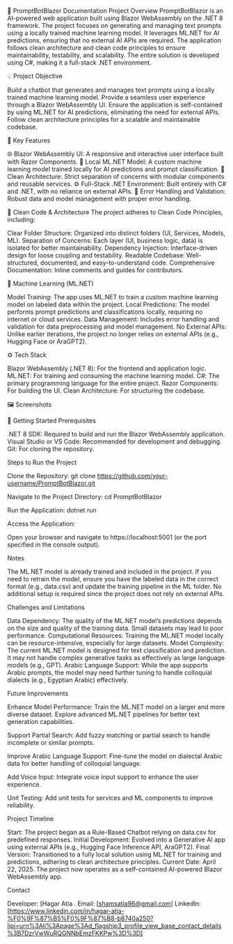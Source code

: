 🤖 PromptBotBlazor Documentation
Project Overview
PromptBotBlazor is an AI-powered web application built using Blazor WebAssembly on the .NET 8 framework. The project focuses on generating and managing text prompts using a locally trained machine learning model. It leverages ML.NET for AI predictions, ensuring that no external AI APIs are required. The application follows clean architecture and clean code principles to ensure maintainability, testability, and scalability. The entire solution is developed using C#, making it a full-stack .NET environment.

💡 Project Objective

Build a chatbot that generates and manages text prompts using a locally trained machine learning model.
Provide a seamless user experience through a Blazor WebAssembly UI.
Ensure the application is self-contained by using ML.NET for AI predictions, eliminating the need for external APIs.
Follow clean architecture principles for a scalable and maintainable codebase.


🧼 Key Features

🌐 Blazor WebAssembly UI: A responsive and interactive user interface built with Razor Components.
🧠 Local ML.NET Model: A custom machine learning model trained locally for AI predictions and prompt classification.
🧼 Clean Architecture: Strict separation of concerns with modular components and reusable services.
⚙️ Full-Stack .NET Environment: Built entirely with C# and .NET, with no reliance on external APIs.
🧩 Error Handling and Validation: Robust data and model management with proper error handling.


🧼 Clean Code & Architecture
The project adheres to Clean Code Principles, including:

Clear Folder Structure: Organized into distinct folders (UI, Services, Models, ML).
Separation of Concerns: Each layer (UI, business logic, data) is isolated for better maintainability.
Dependency Injection: Interface-driven design for loose coupling and testability.
Readable Codebase: Well-structured, documented, and easy-to-understand code.
Comprehensive Documentation: Inline comments and guides for contributors.


🧠 Machine Learning (ML.NET)

Model Training: The app uses ML.NET to train a custom machine learning model on labeled data within the project.
Local Predictions: The model performs prompt predictions and classifications locally, requiring no internet or cloud services.
Data Management: Includes error handling and validation for data preprocessing and model management.
No External APIs: Unlike earlier iterations, the project no longer relies on external APIs (e.g., Hugging Face or AraGPT2).


⚙️ Tech Stack

Blazor WebAssembly (.NET 8): For the frontend and application logic.
ML.NET: For training and consuming the machine learning model.
C#: The primary programming language for the entire project.
Razor Components: For building the UI.
Clean Architecture: For structuring the codebase.


🖼️ Screenshots

🚀 Getting Started
Prerequisites

.NET 8 SDK: Required to build and run the Blazor WebAssembly application.
Visual Studio or VS Code: Recommended for development and debugging.
Git: For cloning the repository.

Steps to Run the Project

Clone the Repository:
git clone https://github.com/your-username/PromptBotBlazor.git


Navigate to the Project Directory:
cd PromptBotBlazor


Run the Application:
dotnet run


Access the Application:

Open your browser and navigate to https://localhost:5001 (or the port specified in the console output).



Notes

The ML.NET model is already trained and included in the project. If you need to retrain the model, ensure you have the labeled data in the correct format (e.g., data.csv) and update the training pipeline in the ML folder.
No additional setup is required since the project does not rely on external APIs.


Challenges and Limitations

Data Dependency: The quality of the ML.NET model’s predictions depends on the size and quality of the training data. Small datasets may lead to poor performance.
Computational Resources: Training the ML.NET model locally can be resource-intensive, especially for large datasets.
Model Complexity: The current ML.NET model is designed for text classification and prediction. It may not handle complex generative tasks as effectively as large language models (e.g., GPT).
Arabic Language Support: While the app supports Arabic prompts, the model may need further tuning to handle colloquial dialects (e.g., Egyptian Arabic) effectively.


Future Improvements

Enhance Model Performance:
Train the ML.NET model on a larger and more diverse dataset.
Explore advanced ML.NET pipelines for better text generation capabilities.


Support Partial Search:
Add fuzzy matching or partial search to handle incomplete or similar prompts.


Improve Arabic Language Support:
Fine-tune the model on dialectal Arabic data for better handling of colloquial language.


Add Voice Input:
Integrate voice input support to enhance the user experience.


Unit Testing:
Add unit tests for services and ML components to improve reliability.




Project Timeline

Start: The project began as a Rule-Based Chatbot relying on data.csv for predefined responses.
Initial Development: Evolved into a Generative AI app using external APIs (e.g., Hugging Face Inference API, AraGPT2).
Final Version: Transitioned to a fully local solution using ML.NET for training and predictions, adhering to clean architecture principles.
Current Date: April 22, 2025. The project now operates as a self-contained AI-powered Blazor WebAssembly app.


Contact 

Developer: [Hagar Atia .
Email: [shamsatia96@gmail.com]
LinkedIn: [https://www.linkedin.com/in/hagar-atia-%F0%9F%87%B5%F0%9F%87%B8-b8740a250?lipi=urn%3Ali%3Apage%3Ad_flagship3_profile_view_base_contact_details%3B7DzrVwWuRQGNNbEmzFKKPw%3D%3D]


